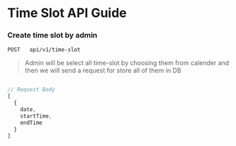 # Time Slot API Guide

### Create time slot by admin

```
POST   api/v1/time-slot

```

> Admin will be select all time-slot by choosing them from calender and then we will send a request for store all of them in DB

```js

// Request Body
[
  {
    date,
    startTime,
    endTime
  }
]

```
